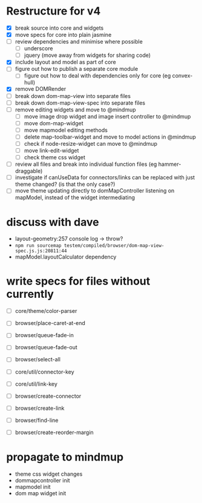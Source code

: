 # Restructure for v4

- [x] break source into core and widgets
- [x] move specs for core into plain jasmine
- [ ] review dependencies and minimise where possible
  - [ ] underscore
  - [ ] jquery (move away from widgets for sharing code)
- [x] include layout and model as part of core
- [ ] figure out how to publish a separate core module
  - [ ] figure out how to deal with dependencies only for core (eg convex-hull)
- [x] remove DOMRender
- [ ] break down dom-map-view into separate files
- [ ] break down dom-map-view-spec into separate files
- [ ] remove editing widgets and move to @mindmup
  - [ ] move image drop widget and image insert controller to @mindmup
  - [ ] move dom-map-widget
  - [ ] move mapmodel editing methods
  - [ ] delete map-toolbar-widget and move to model actions in @mindmup
  - [ ] check if node-resize-widget can move to @mindmup
  - [ ] move link-edit-widget
  - [ ] check theme css widget
- [ ] review all files and break into individual function files (eg hammer-draggable)
- [ ] investigate if canUseData for connectors/links can be replaced with just theme changed? (is that the only case?)
- [ ] move theme updating directly to domMapController listening on mapModel, instead of the widget intermediating

# discuss with dave

- layout-geometry:257 console log -> throw?
- `npm run sourcemap testem/compiled/browser/dom-map-view-spec.js.js:20811:44`
- mapModel.layoutCalculator dependency

# write specs for files without currently

- [ ] core/theme/color-parser
- [ ] browser/place-caret-at-end
- [ ] browser/queue-fade-in
- [ ] browser/queue-fade-out
- [ ] browser/select-all
- [ ] core/util/connector-key
- [ ] core/util/link-key
- [ ] browser/create-connector
- [ ] browser/create-link
- [ ] browser/find-line
- [ ] browser/create-reorder-margin


# propagate to mindmup

- theme css widget changes
- dommapcontroller init
- mapmodel init
- dom map widget init

